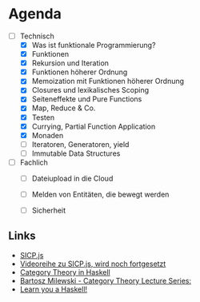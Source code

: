 # Agenda

- [ ] Technisch
  - [x] Was ist funktionale Programmierung?
  - [x] Funktionen
  - [x] Rekursion und Iteration
  - [x] Funktionen höherer Ordnung
  - [x] Memoization mit Funktionen höherer Ordnung
  - [x] Closures und lexikalisches Scoping
  - [x] Seiteneffekte und Pure Functions
  - [x] Map, Reduce & Co.
  - [x] Testen
  - [x] Currying, Partial Function Application
  - [x] Monaden
  - [ ] Iteratoren, Generatoren, yield
  - [ ] Immutable Data Structures

- [ ] Fachlich
  - [ ] Dateiupload in die Cloud
  - [ ] Melden von Entitäten, die bewegt werden
  - [ ] Sicherheit


## Links

- [SICP.js](https://www.amazon.de/dp/0262543230)
- [Videoreihe zu SICP.js, wird noch fortgesetzt](https://www.youtube.com/playlist?list=PL6QrD7_cU23nAxplr627pg0AuHBIsjM8k)
- [Category Theory in Haskell](https://en.wikibooks.org/wiki/Haskell/Category_theory)
- [Bartosz Milewski - Category Theory Lecture Series:](https://www.youtube.com/watch?v=I8LbkfSSR58)
- [Learn you a Haskell!](http://learnyouahaskell.com/chapters)

